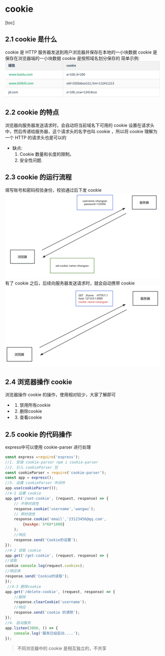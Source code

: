 # cookie

[toc]

## 2.1 cookie 是什么

cookie 是 HTTP 服务器发送到用户浏览器并保存在本地的一小块数据
cookie 是保存在浏览器端的一小块数据
cookie 是按照域名划分保存的
简单示例:
![img](./assets/16789529000729.jpg)

## 2.2 cookie 的特点

浏览器向服务器发送请求时，会自动将当前域名下可用的 cookie 设置在请求头中，然后传递给服务器，这个请求头的名字也叫 cookie ，所以将 cookie 理解为一个 HTTP 的请求头也是可以的

- 缺点:
  1. Cookie 数量和长度的限制。
  2. 安全性问题.

## 2.3 cookie 的运行流程

填写账号和密码校验身份，校验通过后下发 cookie
![img](./assets/16789530726053.jpg)
有了 cookie 之后，后续向服务器发送请求时，就会自动携带 cookie
![img](./assets/16789531765511.jpg)

## 2.4 浏览器操作 cookie

浏览器操作 cookie 的操作，使用相对较少，大家了解即可

* 1. 禁用所有cookie
* 2. 删除cookie
* 3. 查看cookie

## 2.5 cookie 的代码操作

express中可以使用 cookie-parser 进行处理

```js
const express =require('express');
//1. 安装 cookie-parser npm i cookie-parser 
//2. 引入 cookieParser 包
const cookieParser = require('cookie-parser');
const app = express();
//3. 设置 cookieParser 中间件
app.use(cookieParser());
//4-1 设置 cookie
app.get('/set-cookie', (request, response) => {
    // 不带时效性
    response.cookie('username','wangwu');
    // 带时效性
    response.cookie('email','23123456@qq.com', 
        {maxAge: 5*60*1000}
    ); 
    //响应
    response.send('Cookie的设置');
});
//4-2 读取 cookie
app.get('/get-cookie', (request, response) => {
//读取 
cookie console.log(request.cookies); 
//响应体 
response.send('Cookie的读取');
});
 //4-3 删除cookie
app.get('/delete-cookie', (request, response) => {
    //删除 
    response.clearCookie('username'); 
    //响应
    response.send('cookie 的清除');
});
//4. 启动服务 
app.listen(3000, () => {
    console.log('服务已经启动....'); 
});
```

>不同浏览器中的 cookie 是相互独立的，不共享
